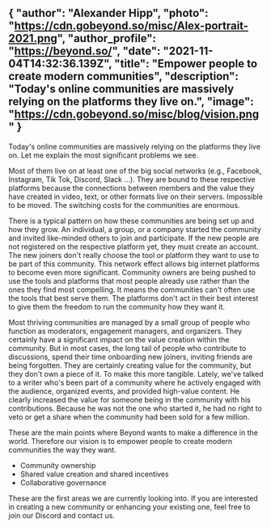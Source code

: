 {
  "author": "Alexander Hipp",
  "photo": "https://cdn.gobeyond.so/misc/Alex-portrait-2021.png",
  "author_profile": "https://beyond.so/",
  "date": "2021-11-04T14:32:36.139Z",
  "title": "Empower people to create modern communities",
  "description": "Today's online communities are massively relying on the platforms they live on.",
  "image": "https://cdn.gobeyond.so/misc/blog/vision.png"
}
---

Today's online communities are massively relying on the platforms they live on. Let me explain the most significant problems we see.

Most of them live on at least one of the big social networks (e.g., Facebook, Instagram, Tik Tok, Discord, Slack ...). They are bound to these respective platforms because the connections between members and the value they have created in video, text, or other formats live on their servers. Impossible to be moved. The switching costs for the communities are enormous.

There is a typical pattern on how these communities are being set up and how they grow. An individual, a group, or a company started the community and invited like-minded others to join and participate. If the new people are not registered on the respective platform yet, they must create an account. The new joiners don't really choose the tool or platform they want to use to be part of this community. This network effect allows big internet platforms to become even more significant. Community owners are being pushed to use the tools and platforms that most people already use rather than the ones they find most compelling. It means the communities can't often use the tools that best serve them. The platforms don't act in their best interest to give them the freedom to run the community how they want it.

Most thriving communities are managed by a small group of people who function as moderators, engagement managers, and organizers. They certainly have a significant impact on the value creation within the community. But in most cases, the long tail of people who contribute to discussions, spend their time onboarding new joiners, inviting friends are being forgotten. They are certainly creating value for the community, but they don't own a piece of it. To make this more tangible. Lately, we've talked to a writer who's been part of a community where he actively engaged with the audience, organized events, and provided high-value content. He clearly increased the value for someone being in the community with his contributions. Because he was not the one who started it, he had no right to veto or get a share when the community had been sold for a few million.

These are the main points where Beyond wants to make a difference in the world. Therefore our vision is to empower people to create modern communities the way they want.
* Community ownership
* Shared value creation and shared incentives
* Collaborative governance

These are the first areas we are currently looking into. If you are interested in creating a new community or enhancing your existing one, feel free to join our Discord and contact us.
